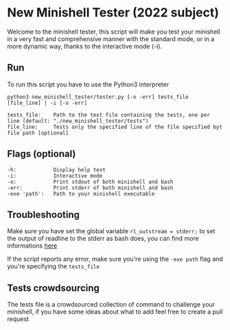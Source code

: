 # New Minishell Tester (2022 subject)
Welcome to the minishell tester, this script will make you test your minishell in a very fast and comprehensive manner with the standard mode, or in a more dynamic way, thanks to the interactive mode (-i).

## Run
To run this script you have to use the Python3 interpreter

    python3 new_minishell_tester/tester.py [-o -err] tests_file [file_line] | -i [-o -err]
    
    tests_file:    Path to the text file containing the tests, one per line (default: "./new_minishell_tester/tests")
    file_line:     Tests only the specified line of the file specified byt file path [optional]

## Flags (optional)
    -h:            Display help text
    -i:            Interactive mode
    -o:            Print stdout of both minishell and bash
    -err:          Print stderr of both minishell and bash
    -exe 'path':   Path to your minishell executable

## Troubleshooting
Make sure you have set the global variable `rl_outstream = stderr;` to set the output of readline to the stderr as bash does, you can find more informations [here](http://users.softlab.ntua.gr/facilities/documentation/unix/gnu/readline/readline_28.html)

If the script reports any error, make sure you're using the `-exe path` flag and you're specifying the `tests_file`

## Tests crowdsourcing
The tests file is a crowdsourced collection of command to challenge your minishell, if you have some ideas about what to add feel free to create a pull request
